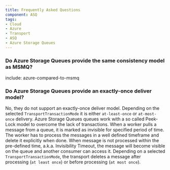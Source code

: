 ```yaml
---
title: Frequently Asked Questions
component: ASQ
tags:
- Cloud
- Azure
- Transport
- ASQ
- Azure Storage Queues
---
```



### Do Azure Storage Queues provide the same consistency model as MSMQ?

include: azure-compared-to-msmq


### Do Azure Storage Queues provide an exactly-once deliver model?

No, they do not support an exactly-once deliver model. Depending on the selected `TransportTransactionMode` it is either `at-least-once` or `at-most-once` delivery. Azure Storage Queues queues work with a so called Peek-Lock model to overcome the lack of transactions. When a worker pulls a message from a queue, it is marked as invisible for specified period of time. The worker has to process the messages in a well defined timeframe and delete it explicitly when done. When message is not processed within the pre-defined time, a.k.a. Invisibility Timeout, the message will become visible on the queue and another consumer can access it. Depending on a selected `TransportTransactionMode`, the transport deletes a message after processing (`at least once`) or before processing (`at most once`).